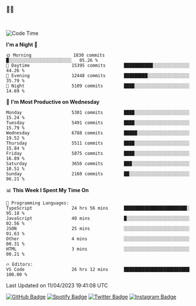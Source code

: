 ### 🤙🍺

<!-- <a href="https://github-readme-stats.vercel.app/api?username=hzak2xx&count_private=true&show_icons=true&theme=dracula">
  <img align="center" src="https://github-readme-stats.vercel.app/api?username=hzak2xx&count_private=true&show_icons=true&theme=dracula" />
</a>
</br> -->
</br>

<!--START_SECTION:waka-->
![Code Time](http://img.shields.io/badge/Code%20Time-2%2C318%20hrs%2053%20mins-blue)

**I'm a Night 🦉** 

```text
🌞 Morning                1830 commits        █░░░░░░░░░░░░░░░░░░░░░░░░   05.26 % 
🌆 Daytime                15395 commits       ███████████░░░░░░░░░░░░░░   44.26 % 
🌃 Evening                12448 commits       █████████░░░░░░░░░░░░░░░░   35.79 % 
🌙 Night                  5109 commits        ████░░░░░░░░░░░░░░░░░░░░░   14.69 % 
```
📅 **I'm Most Productive on Wednesday** 

```text
Monday                   5301 commits        ████░░░░░░░░░░░░░░░░░░░░░   15.24 % 
Tuesday                  5491 commits        ████░░░░░░░░░░░░░░░░░░░░░   15.79 % 
Wednesday                6788 commits        █████░░░░░░░░░░░░░░░░░░░░   19.52 % 
Thursday                 5511 commits        ████░░░░░░░░░░░░░░░░░░░░░   15.84 % 
Friday                   5875 commits        ████░░░░░░░░░░░░░░░░░░░░░   16.89 % 
Saturday                 3656 commits        ███░░░░░░░░░░░░░░░░░░░░░░   10.51 % 
Sunday                   2160 commits        ██░░░░░░░░░░░░░░░░░░░░░░░   06.21 % 
```


📊 **This Week I Spent My Time On** 

```text
💬 Programming Languages: 
TypeScript               24 hrs 56 mins      ████████████████████████░   95.18 % 
JavaScript               40 mins             █░░░░░░░░░░░░░░░░░░░░░░░░   02.56 % 
JSON                     25 mins             ░░░░░░░░░░░░░░░░░░░░░░░░░   01.63 % 
Other                    4 mins              ░░░░░░░░░░░░░░░░░░░░░░░░░   00.31 % 
HTML                     3 mins              ░░░░░░░░░░░░░░░░░░░░░░░░░   00.21 % 

🔥 Editors: 
VS Code                  26 hrs 12 mins      █████████████████████████   100.00 % 
```


 Last Updated on 11/04/2023 19:41:08 UTC
<!--END_SECTION:waka-->

[![GitHub Badge](https://img.shields.io/badge/GitHub-100000?style=for-the-badge&logo=github&logoColor=white)](https://github.com/hzak2xx)
[![Spotify Badge](https://img.shields.io/badge/Spotify-1ED760?&style=for-the-badge&logo=spotify&logoColor=white)](https://open.spotify.com/user/uf90s6sbbh75a1mt44clkhkvf)
[![Twitter Badge](https://img.shields.io/badge/Twitter-1DA1F2?style=for-the-badge&logo=twitter&logoColor=white)](https://twitter.com/hzak2xx)
[![Instagram Badge](https://img.shields.io/badge/Instagram-E4405F?style=for-the-badge&logo=instagram&logoColor=white)](https://www.instagram.com/hzak2xx/)
